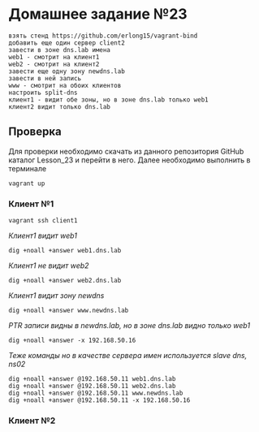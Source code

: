 # Домашнее задание №23

    взять стенд https://github.com/erlong15/vagrant-bind
    добавить еще один сервер client2
    завести в зоне dns.lab имена
    web1 - смотрит на клиент1
    web2 - смотрит на клиент2
    завести еще одну зону newdns.lab
    завести в ней запись
    www - смотрит на обоих клиентов
    настроить split-dns
    клиент1 - видит обе зоны, но в зоне dns.lab только web1
    клиент2 видит только dns.lab

## Проверка

Для проверки необходимо скачать из данного репозитория GitHub каталог Lesson_23 и перейти в него. Далее необходимо выполнить в терминале

    vagrant up
    
### Клиент №1

    vagrant ssh client1
    
*Клиент1 видит web1*
    
    dig +noall +answer web1.dns.lab
    
*Клиент1 не видит web2*
    
    dig +noall +answer web2.dns.lab
    
*Клиент1 видит зону newdns*
    
    dig +noall +answer www.newdns.lab
    
*PTR записи видны в newdns.lab, но в зоне dns.lab видно только web1*
    
    dig +noall +answer -x 192.168.50.16

*Теже команды но в качестве сервера имен используется slave dns, ns02*
    
    dig +noall +answer @192.168.50.11 web1.dns.lab
    dig +noall +answer @192.168.50.11 web2.dns.lab
    dig +noall +answer @192.168.50.11 www.newdns.lab
    dig +noall +answer @192.168.50.11 -x 192.168.50.16
    
### Клиент №2
